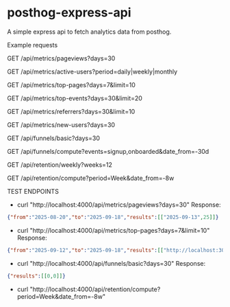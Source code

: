 # posthog-express-api

A simple express api to fetch analytics data from posthog.

Example requests

GET /api/metrics/pageviews?days=30

GET /api/metrics/active-users?period=daily|weekly|monthly

GET /api/metrics/top-pages?days=7&limit=10

GET /api/metrics/top-events?days=30&limit=20

GET /api/metrics/referrers?days=30&limit=10

GET /api/metrics/new-users?days=30

GET /api/funnels/basic?days=30

GET /api/funnels/compute?events=signup,onboarded&date_from=-30d

GET /api/retention/weekly?weeks=12

GET /api/retention/compute?period=Week&date_from=-8w



TEST ENDPOINTS
- curl "http://localhost:4000/api/metrics/pageviews?days=30"
Response:
```json
{"from":"2025-08-20","to":"2025-09-18","results":[["2025-09-13",25]]}
```
- curl "http://localhost:4000/api/metrics/top-pages?days=7&limit=10"
Response:
```json
{"from":"2025-09-12","to":"2025-09-18","results":[["http://localhost:3000/admin/analytics",20],["http://localhost:3000/",4],["http://localhost:3000/admin/analytics/iframe",1]]}
```
- curl "http://localhost:4000/api/funnels/basic?days=30"
Response:
```json
{"results":[[0,0]]}
```

- curl "http://localhost:4000/api/retention/compute?period=Week&date_from=-8w"
